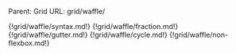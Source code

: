 Parent: Grid
URL: grid/waffle/

{!grid/waffle/syntax.md!}
{!grid/waffle/fraction.md!}
{!grid/waffle/gutter.md!}
{!grid/waffle/cycle.md!}
{!grid/waffle/non-flexbox.md!}


